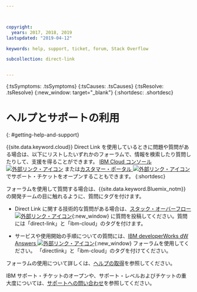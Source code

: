 ```yaml
---



copyright:
  years: 2017, 2018, 2019
lastupdated: "2019-04-12"

keywords: help, support, ticket, forum, Stack Overflow

subcollection: direct-link


---
```


<!-- Common attributes used in the template are defined as follows: -->
{:tsSymptoms: .tsSymptoms} 
{:tsCauses: .tsCauses} 
{:tsResolve: .tsResolve} 
{:new_window: target="_blank"}
{:shortdesc: .shortdesc}

<!-- # {{site.data.keyword.blockstorageshort}} troubleshooting
{: #ts} -->
<!-- Provide an appropriate ID above -->

<!-- IN PROGRESS - AUDIENCE BLUE, STAGING ONLY -->


<!-- This is the template for troubleshooting topics.  -->

<!-- The short description section should include the service long name and "Bluemix" for search optimization. Example short description: -->

<!-- Add a heading and content for how to get help and support. Use this template for beta and GA services:  -->
# ヘルプとサポートの利用 
{: #getting-help-and-support}

{{site.data.keyword.cloud}} Direct Link を使用しているときに問題や質問がある場合は、以下にリストしたいずれかのフォーラムで、情報を検索したり質問したりして、支援を得ることができます。 [IBM Cloud コンソール ![外部リンク・アイコン](../../icons/launch-glyph.svg "外部リンク・アイコン")]( https://cloud.ibm.com/unifiedsupport/cases/add) または[カスタマー・ポータル ![外部リンク・アイコン](../../icons/launch-glyph.svg "外部リンク・アイコン")](https://control.softlayer.com/) でサポート・チケットをオープンすることもできます。
{:shortdesc}

フォーラムを使用して質問する場合は、{{site.data.keyword.Bluemix_notm}} の開発チームの目に触れるように、質問にタグを付けます。
<!--Insert the appropriate Stack Overflow tag for your service for <block-storage> in URL and text below:  -->
* Direct Link に関する技術的な質問がある場合は、[スタック・オーバーフロー ![外部リンク・アイコン](../../icons/launch-glyph.svg "外部リンク・アイコン")](https://stackoverflow.com/search?q=direct-link+ibm-cloud){:new_window} に質問を投稿してください。質問には「direct-link」と「ibm-cloud」のタグを付けます。
<!--Insert the appropriate dW Answers tag for your service for <service_keyword> in URL below:  -->
* サービスや使用開始の手順についての質問には、[IBM developerWorks dW Answers ![外部リンク・アイコン](../../icons/launch-glyph.svg "外部リンク・アイコン")](https://developer.ibm.com/answers/topics/directlink.html?smartspace=ibm-cloud){:new_window} フォーラムを使用してください。 「directlink」と「ibm-cloud」のタグを付けてください。

フォーラムの使用について詳しくは、[ヘルプの取得](/docs/get-support?topic=get-support-using-avatar#using-avatar)を参照してください。

IBM サポート・チケットのオープンや、サポート・レベルおよびチケットの重大度については、[サポートへの問い合わせ](/docs/get-support?topic=get-support-getting-customer-support)を参照してください。


